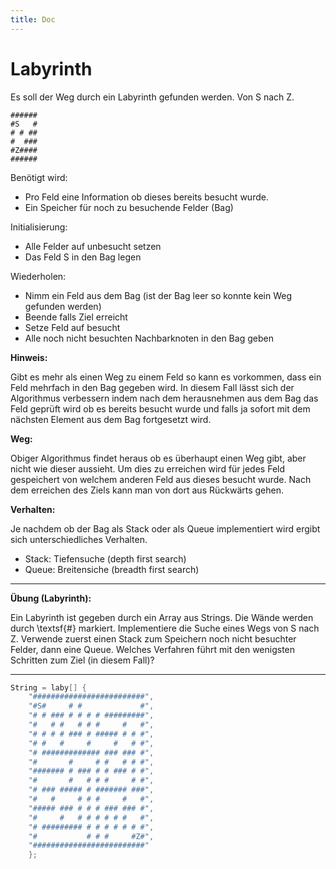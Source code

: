 ```yaml
---
title: Doc
---
```




# Labyrinth

Es soll der Weg durch ein Labyrinth gefunden werden.
Von S nach Z.

```
######
#S   #
# # ##
#  ###
#Z####
######
```


Benötigt wird:

- Pro Feld eine Information ob dieses bereits besucht wurde.
- Ein Speicher für noch zu besuchende Felder (Bag)


Initialisierung:

- Alle Felder auf unbesucht setzen
- Das Feld S in den Bag legen

Wiederholen:

- Nimm ein Feld aus dem Bag (ist der Bag leer so konnte kein Weg gefunden werden)
- Beende falls Ziel erreicht
- Setze Feld auf besucht
- Alle noch nicht besuchten Nachbarknoten in den Bag geben 


**Hinweis:**

Gibt es mehr als einen Weg zu einem Feld so kann es vorkommen, dass ein Feld mehrfach in den Bag gegeben wird. In diesem Fall lässt sich der Algorithmus verbessern indem nach dem herausnehmen aus dem Bag das Feld geprüft wird ob es bereits besucht wurde und falls ja sofort mit dem nächsten Element aus dem Bag fortgesetzt wird.

**Weg:**

Obiger Algorithmus findet heraus ob es überhaupt einen Weg gibt, aber nicht wie dieser aussieht. Um dies zu erreichen wird für jedes Feld gespeichert von welchem anderen Feld aus dieses besucht wurde.
Nach dem erreichen des Ziels kann man von dort aus Rückwärts gehen.

**Verhalten:**

Je nachdem ob der Bag als Stack oder als Queue implementiert wird ergibt sich unterschiedliches Verhalten.

- Stack: Tiefensuche (depth first search)
- Queue: Breitensiche (breadth first search)



---

**Übung (Labyrinth):**

Ein Labyrinth ist gegeben durch ein Array aus Strings. Die Wände werden durch \textsf{\#} markiert. Implementiere die Suche eines Wegs von S nach Z. 
Verwende zuerst einen Stack zum Speichern noch nicht besuchter Felder, dann eine Queue.
Welches Verfahren führt mit den wenigsten Schritten zum Ziel (in diesem Fall)?

---

```c
String = laby[] {
	"#########################", 
	"#S#     # #             #", 
	"# # ### # # # # #########", 
	"#   # #   # # #     #   #", 
	"# # # # ### # ##### # # #", 
	"# #   #     # 	   #   # #", 
	"# ############# ### ### #", 
	"#       #     # #   # # #", 
	"####### # ### # # ### # #", 
	"#       #   # # #     # #", 
	"# ### ##### # ####### ###", 
	"#   #     # # #     #   #", 
	"##### ### # # # ### ### #", 
	"#     #   # # # # # #   #", 
	"# ######### # # # # # # #", 
	"#           # # #     #Z#", 
	"#########################" 
	};
```
